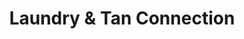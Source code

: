 ---
title: "Laundry & Tan Connection"
url: /indianapolis/laundry-and-tan-connection/
shop: beauty
---